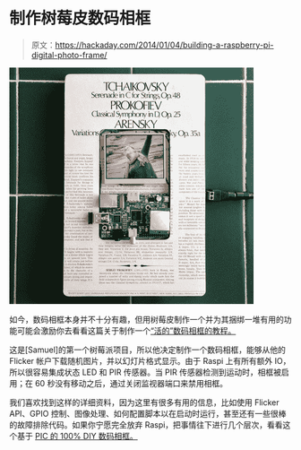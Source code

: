 # 制作树莓皮数码相框

> 原文：<https://hackaday.com/2014/01/04/building-a-raspberry-pi-digital-photo-frame/>

![photoframe0103](img/a69a2f921250e0c71863e037ec945b77.png)

如今，数码相框本身并不十分有趣，但用树莓皮制作一个并为其捆绑一堆有用的功能可能会激励你去看看这篇关于制作一个[“活的”数码相框的教程。](http://www.ofbrooklyn.com/2014/01/2/building-photo-frame-raspberry-pi-motion-detector/)

这是[Samuel]的第一个树莓派项目，所以他决定制作一个数码相框，能够从他的 Flicker 帐户下载随机图片，并以幻灯片格式显示。由于 Raspi 上有所有额外 IO，所以很容易集成状态 LED 和 PIR 传感器。当 PIR 传感器检测到运动时，相框被启用；在 60 秒没有移动之后，通过关闭监视器端口来禁用相框。

我们喜欢找到这样的详细资料，因为这里有很多有用的信息，比如使用 Flicker API、GPIO 控制、图像处理、如何配置脚本以在启动时运行，甚至还有一些很棒的故障排除代码。如果你宁愿完全放弃 Raspi，把事情往下进行几个层次，看看这个基于 [PIC 的 100% DIY 数码相框。](http://hackaday.com/2009/01/08/how-to-digital-picture-frame-100-diy/)